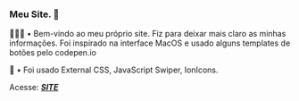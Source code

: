 ### Meu Site. 💫

👨🏽‍💻 • Bem-vindo ao meu próprio site. Fiz para deixar mais claro as minhas informações. Foi inspirado na interface MacOS e usado alguns templates de botões pelo codepen.io <br>

📃 • Foi usado External CSS, JavaScript Swiper, IonIcons.

Acesse: <a href="https://site-tomaz.vercel.app/"><em><b>SITE</b></em></a>
